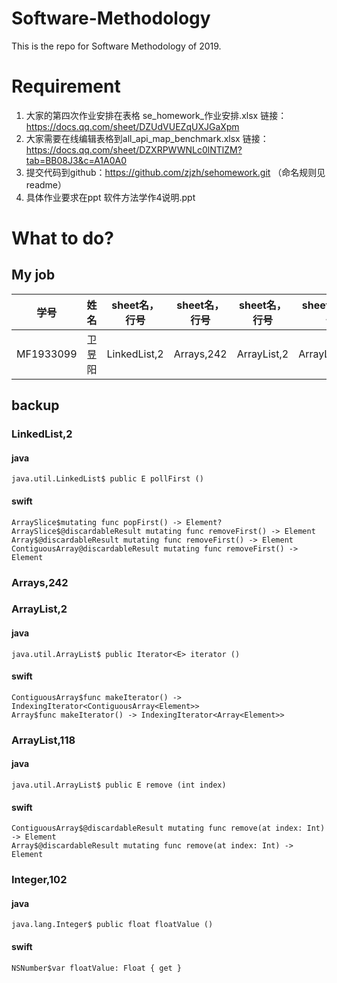 # Software-Methodology
This is the repo for Software Methodology of 2019.

# Requirement
1. 大家的第四次作业安排在表格 se_homework_作业安排.xlsx
链接：https://docs.qq.com/sheet/DZUdVUEZqUXJGaXpm 
2. 大家需要在线编辑表格到all_api_map_benchmark.xlsx
链接：https://docs.qq.com/sheet/DZXRPWWNLc0lNTlZM?tab=BB08J3&c=A1A0A0
3. 提交代码到github：https://github.com/zjzh/sehomework.git （命名规则见readme）
4. 具体作业要求在ppt 软件方法学作4说明.ppt

# What to do?
## My job
学号 | 姓名 | sheet名，行号 | sheet名，行号 | sheet名，行号 | sheet名，行号 | sheet名，行号
:-: | :-: | :-: | :-: | :-:| :-: | :-: 
MF1933099 | 卫昱阳 | LinkedList,2 | Arrays,242 | ArrayList,2 | ArrayList,118 | Integer,102

## backup

### LinkedList,2
#### java
```
java.util.LinkedList$ public E pollFirst ()
```
#### swift
```
ArraySlice$mutating func popFirst() -> Element?
ArraySlice$@discardableResult mutating func removeFirst() -> Element
Array$@discardableResult mutating func removeFirst() -> Element
ContiguousArray@discardableResult mutating func removeFirst() -> Element
```

### Arrays,242

### ArrayList,2
#### java
```
java.util.ArrayList$ public Iterator<E> iterator ()
```
#### swift
```
ContiguousArray$func makeIterator() -> IndexingIterator<ContiguousArray<Element>>
Array$func makeIterator() -> IndexingIterator<Array<Element>>
```
### ArrayList,118
#### java
```
java.util.ArrayList$ public E remove (int index)
```
#### swift
```
ContiguousArray$@discardableResult mutating func remove(at index: Int) -> Element
Array$@discardableResult mutating func remove(at index: Int) -> Element
```
### Integer,102
#### java
```
java.lang.Integer$ public float floatValue ()
```
#### swift
```
NSNumber$var floatValue: Float { get }
```

